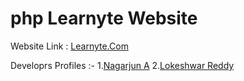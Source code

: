 # php Learnyte Website

Website Link : [Learnyte.Com](https://www.learnyte.com)

Developrs Profiles :-
1.[Nagarjun A](https://www.linkedin.com/in/nagarjun-avala/)
2.[Lokeshwar Reddy](https://www.linkedin.com/in/lokeshwarreddy/)

